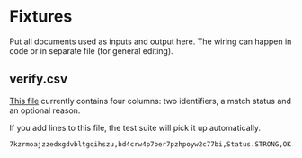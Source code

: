 # Fixtures

Put all documents used as inputs and output here. The wiring can happen in
code or in separate file (for general editing).

## verify.csv

[This file](https://github.com/miku/fuzzycat/blob/master/tests/data/verify.csv)
currently contains four columns: two identifiers, a match status and an
optional reason.

If you add lines to this file, the test suite will pick it up automatically.

```csv
7kzrmoajzzedxgdvbltgqihszu,bd4crw4p7ber7pzhpoyw2c77bi,Status.STRONG,OK.SLUG_TITLE_AUTHOR_MATCH,
```


